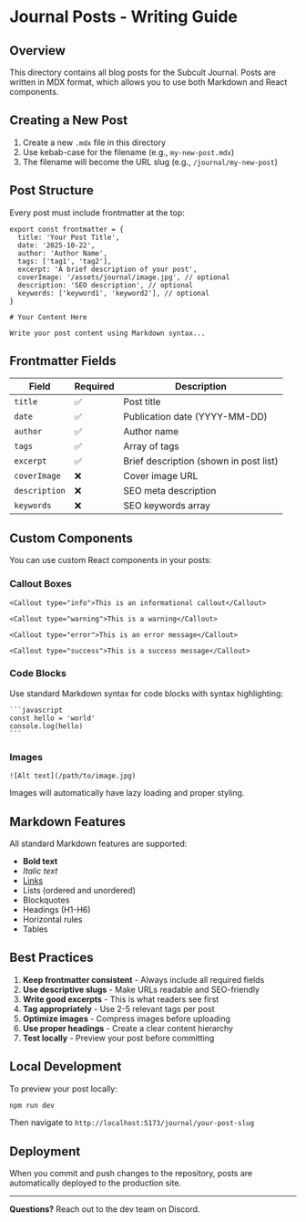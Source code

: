 # Journal Posts - Writing Guide

## Overview

This directory contains all blog posts for the Subcult Journal. Posts are written in MDX format, which allows you to use both Markdown and React components.

## Creating a New Post

1. Create a new `.mdx` file in this directory
2. Use kebab-case for the filename (e.g., `my-new-post.mdx`)
3. The filename will become the URL slug (e.g., `/journal/my-new-post`)

## Post Structure

Every post must include frontmatter at the top:

```mdx
export const frontmatter = {
  title: 'Your Post Title',
  date: '2025-10-22',
  author: 'Author Name',
  tags: ['tag1', 'tag2'],
  excerpt: 'A brief description of your post',
  coverImage: '/assets/journal/image.jpg', // optional
  description: 'SEO description', // optional
  keywords: ['keyword1', 'keyword2'], // optional
}

# Your Content Here

Write your post content using Markdown syntax...
```

## Frontmatter Fields

| Field         | Required | Description                            |
| ------------- | -------- | -------------------------------------- |
| `title`       | ✅       | Post title                             |
| `date`        | ✅       | Publication date (YYYY-MM-DD)          |
| `author`      | ✅       | Author name                            |
| `tags`        | ✅       | Array of tags                          |
| `excerpt`     | ✅       | Brief description (shown in post list) |
| `coverImage`  | ❌       | Cover image URL                        |
| `description` | ❌       | SEO meta description                   |
| `keywords`    | ❌       | SEO keywords array                     |

## Custom Components

You can use custom React components in your posts:

### Callout Boxes

```mdx
<Callout type="info">This is an informational callout</Callout>

<Callout type="warning">This is a warning</Callout>

<Callout type="error">This is an error message</Callout>

<Callout type="success">This is a success message</Callout>
```

### Code Blocks

Use standard Markdown syntax for code blocks with syntax highlighting:

````mdx
```javascript
const hello = 'world'
console.log(hello)
```
````

### Images

```mdx
![Alt text](/path/to/image.jpg)
```

Images will automatically have lazy loading and proper styling.

## Markdown Features

All standard Markdown features are supported:

- **Bold text**
- _Italic text_
- [Links](https://example.com)
- Lists (ordered and unordered)
- Blockquotes
- Headings (H1-H6)
- Horizontal rules
- Tables

## Best Practices

1. **Keep frontmatter consistent** - Always include all required fields
2. **Use descriptive slugs** - Make URLs readable and SEO-friendly
3. **Write good excerpts** - This is what readers see first
4. **Tag appropriately** - Use 2-5 relevant tags per post
5. **Optimize images** - Compress images before uploading
6. **Use proper headings** - Create a clear content hierarchy
7. **Test locally** - Preview your post before committing

## Local Development

To preview your post locally:

```bash
npm run dev
```

Then navigate to `http://localhost:5173/journal/your-post-slug`

## Deployment

When you commit and push changes to the repository, posts are automatically deployed to the production site.

---

**Questions?** Reach out to the dev team on Discord.
